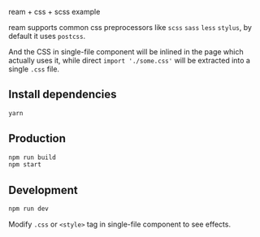ream + css + scss example

ream supports common css preprocessors like `scss` `sass` `less` `stylus`, by default it uses `postcss`.

And the CSS in single-file component will be inlined in the page which actually uses it, while direct `import './some.css'` will be extracted into a single `.css` file.

## Install dependencies

```bash
yarn
```

## Production

```bash
npm run build
npm start
```

## Development

```bash
npm run dev
```

Modify `.css` or `<style>` tag in single-file component to see effects.
